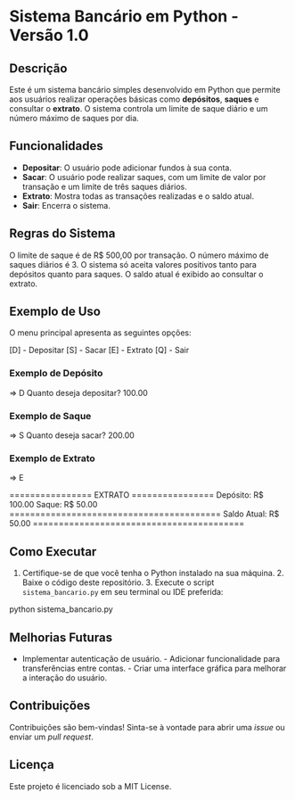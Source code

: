 # Sistema Bancário em Python - Versão 1.0

## Descrição

Este é um sistema bancário simples desenvolvido em Python que permite aos usuários realizar operações básicas como **depósitos**, **saques** e consultar o **extrato**. O sistema controla um limite de saque diário e um número máximo de saques por dia.

## Funcionalidades

- **Depositar**: O usuário pode adicionar fundos à sua conta.
- **Sacar**: O usuário pode realizar saques, com um limite de valor por transação e um limite de três saques diários.
- **Extrato**: Mostra todas as transações realizadas e o saldo atual.
- **Sair**: Encerra o sistema.

## Regras do Sistema

O limite de saque é de R$ 500,00 por transação. O número máximo de saques diários é 3. O sistema só aceita valores positivos tanto para depósitos quanto para saques. O saldo atual é exibido ao consultar o extrato.

## Exemplo de Uso

O menu principal apresenta as seguintes opções:

[D] - Depositar [S] - Sacar [E] - Extrato [Q] - Sair

### Exemplo de Depósito

=> D Quanto deseja depositar? 100.00

### Exemplo de Saque

=> S Quanto deseja sacar? 200.00

### Exemplo de Extrato

=> E

================ EXTRATO ================ Depósito: R$ 100.00 Saque: R$ 50.00 ========================================= Saldo Atual: R$ 50.00 =========================================

## Como Executar

1. Certifique-se de que você tenha o Python instalado na sua máquina. 2. Baixe o código deste repositório. 3. Execute o script `sistema_bancario.py` em seu terminal ou IDE preferida:

python sistema_bancario.py

## Melhorias Futuras

- Implementar autenticação de usuário. - Adicionar funcionalidade para transferências entre contas. - Criar uma interface gráfica para melhorar a interação do usuário.

## Contribuições

Contribuições são bem-vindas! Sinta-se à vontade para abrir uma *issue* ou enviar um *pull request*.

## Licença

Este projeto é licenciado sob a MIT License.
